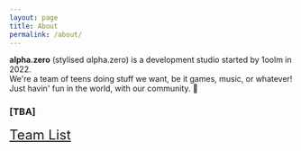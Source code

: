 ```yaml
---
layout: page
title: About
permalink: /about/
---
```

**alpha.zero** (stylised &alpha;lpha.zero) is a development studio started by 1oolm in 2022. <br>
We're a team of teens doing stuff we want, be it games, music, or whatever! Just havin' fun in the world, with our community. &#129293;
<br>
### [TBA]
<font size="5" color="AAAAFF"><a href="/team/"><u>Team List</u></a></font>